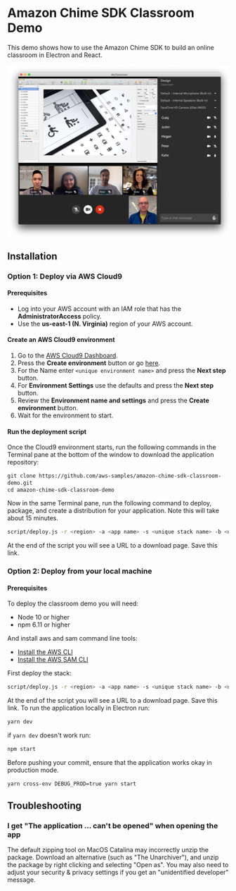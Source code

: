 # Amazon Chime SDK Classroom Demo

This demo shows how to use the Amazon Chime SDK to build an online classroom in Electron and React.

<img src="resources/readme-hero.jpg" width="640" alt="Amazon Chime SDK Classroom Demo">

## Installation

### Option 1: Deploy via AWS Cloud9

#### Prerequisites

- Log into your AWS account with an IAM role that has the **AdministratorAccess** policy.
- Use the **us-east-1 (N. Virginia)** region of your AWS account.

#### Create an AWS Cloud9 environment

1. Go to the [AWS Cloud9 Dashboard](https://us-east-1.console.aws.amazon.com/cloud9/home?region=us-east-1).
2. Press the **Create environment** button or go [here](https://us-east-1.console.aws.amazon.com/cloud9/home/create).
3. For the Name enter `<unique environment name>` and press the **Next step** button.
4. For **Environment Settings** use the defaults and press the **Next step** button.
5. Review the **Environment name and settings** and press the **Create environment** button.
6. Wait for the environment to start.

#### Run the deployment script

Once the Cloud9 environment starts, run the following commands in the Terminal pane at the bottom of the window to download the application repository:

```
git clone https://github.com/aws-samples/amazon-chime-sdk-classroom-demo.git
cd amazon-chime-sdk-classroom-demo
```

Now in the same Terminal pane, run the following command to deploy, package, and create a distribution for your application. Note this will take about 15 minutes.

```bash
script/deploy.js -r <region> -a <app name> -s <unique stack name> -b <unique bucket name>
```

At the end of the script you will see a URL to a download page. Save this link.

### Option 2: Deploy from your local machine

#### Prerequisites
To deploy the classroom demo you will need:

- Node 10 or higher
- npm 6.11 or higher

And install aws and sam command line tools:

* [Install the AWS CLI](https://docs.aws.amazon.com/cli/latest/userguide/install-cliv1.html)
* [Install the AWS SAM CLI](https://docs.aws.amazon.com/serverless-application-model/latest/developerguide/serverless-sam-cli-install.html)

First deploy the stack:

```bash
script/deploy.js -r <region> -a <app name> -s <unique stack name> -b <unique bucket name>
```

At the end of the script you will see a URL to a download page. Save this link. To run the application locally in Electron run:

```bash
yarn dev
```

if ```yarn dev``` doesn't work run:

```bash
npm start
```

Before pushing your commit, ensure that the application works okay in production mode.

```bash
yarn cross-env DEBUG_PROD=true yarn start
```

## Troubleshooting

### I get "The application ... can't be opened" when opening the app

The default zipping tool on MacOS Catalina may incorrectly unzip the package. Download an alternative (such as "The Unarchiver"), and unzip the package by right clicking and selecting "Open as". You may also need to adjust your security & privacy settings if you get an "unidentified developer" message.

